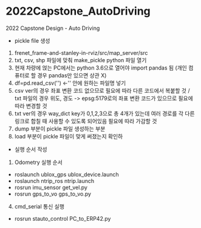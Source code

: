 # 2022Capstone_AutoDriving
2022 Capstone Design - Auto Driving

* pickle file 생성
1. frenet_frame-and-stanley-in-rviz/src/map_server/src
2. txt, csv, shp 파일에 맞춰 make_pickle python 파일 열기 
3. 현재 차량에 얹는 PC에서는 python 3.6으로 열어야 import pandas 됨
(개인 컴퓨터로 할 경우 pandas만 있으면 상관 X)
4. df=pd.read_csv('') <-'' 안에 원하는 파일명 넣기
5. csv ver의 경우 좌표 변환 코드 없으므로 필요에 따라 다른 코드에서 복붙할 것 / txt 파일의 경우 위도, 경도 -> epsg:5179로의 좌표 변환 코드가 있으므로 필요에 따라 변경할 것
6. txt ver의 경우 way_dict key가 0,1,2,3으로 총 4개가 있는데 여러 경로를 각 다른 링크로 합칠 때 사용할 수 있도록 되어있음 필요에 따라 가감할 것
7. dump 부분이 pickle 파일 생성하는 부분
8. load 부분이 pickle 파일이 맞게 써졌는지 확인하


* 실행 순서 작성

1. Odometry 실행 순서
- roslaunch ublox_gps ublox_device.launch
- roslaunch ntrip_ros ntrip.launch
- rosrun imu_sensor get_vel.py
- rosrun gps_to_vo gps_to_vo.py



4. cmd_serial 통신 실행
- rosrun stauto_control PC_to_ERP42.py
